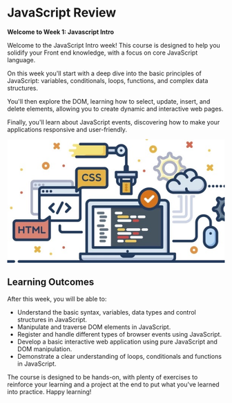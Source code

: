 # JavaScript Review

**Welcome to Week 1: Javascript Intro**

Welcome to the JavaScript  Intro week! This course is designed to help you solidify your Front end knowledge, with a focus on core JavaScript language.

On this week you'll start with a deep dive into the basic principles of JavaScript: variables, conditionals, loops, functions, and complex data structures.

You'll then explore the DOM, learning how to select, update, insert, and delete elements, allowing you to create dynamic and interactive web pages.

Finally, you'll learn about JavaScript events, discovering how to make your applications responsive and user-friendly.

![intro-web](javascript-review/intro-web.jpeg)

## Learning Outcomes

After this week, you will be able to:

- Understand the basic syntax, variables, data types and control structures in JavaScript.
- Manipulate and traverse DOM elements in JavaScript.
- Register and handle different types of browser events using JavaScript.
- Develop a basic interactive web application using pure JavaScript and DOM manipulation.
- Demonstrate a clear understanding of loops, conditionals and functions in JavaScript.

The course is designed to be hands-on, with plenty of exercises to reinforce your learning and a project at the end to put what you've learned into practice. Happy learning!